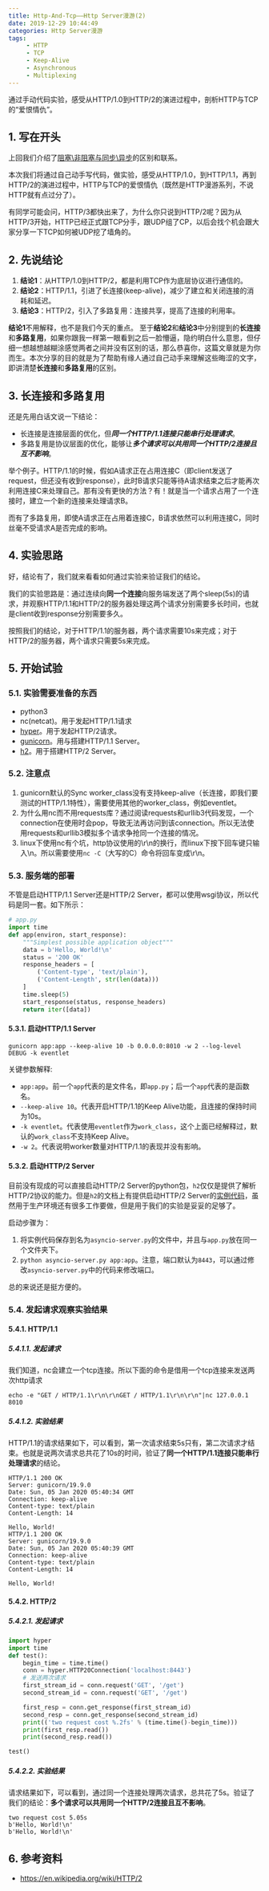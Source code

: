 ```yaml
---
title: Http-And-Tcp——Http Server漫游(2)
date: 2019-12-29 10:44:49
categories: Http Server漫游
tags: 
     - HTTP
     - TCP
     - Keep-Alive
     - Asynchronous
     - Multiplexing
---
```

通过手动代码实验，感受从HTTP/1.0到HTTP/2的演进过程中，剖析HTTP与TCP的“爱恨情仇”。

<!-- more -->
## 1. 写在开头
上回我们介绍了[阻塞\非阻塞与同步\异步](https://zhuanlan.zhihu.com/p/88728018)的区别和联系。

本次我们将通过自己动手写代码，做实验，感受从HTTP/1.0，到HTTP/1.1，再到HTTP/2的演进过程中，HTTP与TCP的爱恨情仇（既然是HTTP漫游系列，不说HTTP就有点过分了）。

有同学可能会问，HTTP/3都快出来了，为什么你只说到HTTP/2呢？因为从HTTP/3开始，HTTP已经正式跟TCP分手，跟UDP组了CP，以后会找个机会跟大家分享一下TCP如何被UDP挖了墙角的。

## 2. 先说结论

1. **结论1**：从HTTP/1.0到HTTP/2，都是利用TCP作为底层协议进行通信的。
2. **结论2**：HTTP/1.1，引进了长连接(keep-alive)，减少了建立和关闭连接的消耗和延迟。
3. **结论3**：HTTP/2，引入了多路复用：连接共享，提高了连接的利用率。

**结论1**不用解释，也不是我们今天的重点。
至于**结论2**和**结论3**中分别提到的**长连接**和**多路复用**，如果你跟我一样第一眼看到之后一脸懵逼，隐约明白什么意思，但仔细一想越想越糊涂感觉两者之间并没有区别的话，那么恭喜你，这篇文章就是为你而生。本次分享的目的就是为了帮助有缘人通过自己动手来理解这些晦涩的文字，即讲清楚**长连接**和**多路复用**的区别。

## 3. 长连接和多路复用

还是先用白话文说一下结论：

* 长连接是连接层面的优化，但***同一个HTTP/1.1连接只能串行处理请求***。
* 多路复用是协议层面的优化，能够让***多个请求可以共用同一个HTTP/2连接且互不影响***。

举个例子。HTTP/1.1的时候，假如A请求正在占用连接C（即client发送了request，但还没有收到response），此时B请求只能等待A请求结束之后才能再次利用连接C来处理自己。那有没有更快的方法？有！就是当一个请求占用了一个连接时，建立一个新的连接来处理请求B。

而有了多路复用，即使A请求正在占用着连接C，B请求依然可以利用连接C，同时丝毫不受请求A是否完成的影响。

## 4. 实验思路

好，结论有了，我们就来看看如何通过实验来验证我们的结论。

我们的实验思路是：通过连续向**同一个连接**向服务端发送了两个sleep(5s)的请求，并观察HTTP/1.1和HTTP/2的服务器处理这两个请求分别需要多长时间，也就是client收到response分别需要多久。

按照我们的结论，对于HTTP/1.1的服务器，两个请求需要10s来完成；对于HTTP/2的服务器，两个请求只需要5s来完成。

## 5. 开始试验

### 5.1. 实验需要准备的东西

* python3
* nc(netcat)。用于发起HTTP/1.1请求
* [hyper](https://github.com/python-hyper/hyper)。用于发起HTTP/2请求。
* [gunicorn](https://github.com/benoitc/gunicorn)。用与搭建HTTP/1.1 Server。
* [h2](https://github.com/python-hyper/hyper-h2)。用于搭建HTTP/2 Server。

### 5.2. 注意点

1. gunicorn默认的Sync worker_class没有支持keep-alive（长连接，即我们要测试的HTTP/1.1特性），需要使用其他的worker_class，例如eventlet。
2. 为什么用nc而不用requests库？通过阅读requests和urllib3代码发现，一个connection在使用时会pop，导致无法再访问到该connection。所以无法使用requests和urllib3模拟多个请求争抢同一个连接的情况。
3. linux下使用nc有个坑，http协议使用的\r\n的换行，而linux下按下回车键只输入\n。所以需要使用`nc -C`（大写的C）命令将回车变成\r\n。

### 5.3. 服务端的部署

不管是启动HTTP/1.1 Server还是HTTP/2 Server，都可以使用wsgi协议，所以代码是同一套。如下所示：

```python
# app.py
import time
def app(environ, start_response):
    """Simplest possible application object"""
    data = b'Hello, World!\n'
    status = '200 OK'
    response_headers = [
        ('Content-type', 'text/plain'),
        ('Content-Length', str(len(data)))
    ]
    time.sleep(5)
    start_response(status, response_headers)
    return iter([data])
```

#### 5.3.1. 启动HTTP/1.1 Server

```shell
gunicorn app:app --keep-alive 10 -b 0.0.0.0:8010 -w 2 --log-level DEBUG -k eventlet
```
关键参数解释:
* `app:app`。前一个`app`代表的是文件名，即`app.py`；后一个`app`代表的是函数名。
* `--keep-alive 10`。代表开启HTTP/1.1的Keep Alive功能，且连接的保持时间为10s。
* `-k eventlet`。代表使用`eventlet`作为`work_class`，这个上面已经解释过，默认的`work_class`不支持Keep Alive。
* `-w 2`。代表说明worker数量对HTTP/1.1的表现并没有影响。

#### 5.3.2. 启动HTTP/2 Server

目前没有现成的可以直接启动HTTP/2 Server的python包，`h2`仅仅是提供了解析HTTP/2协议的能力。但是`h2`的文档上有提供启动HTTP/2 Server的[实例代码](https://python-hyper.org/projects/h2/en/stable/wsgi-example.html)，虽然用于生产环境还有很多工作要做，但是用于我们的实验是妥妥的足够了。

启动步骤为：

1. 将实例代码保存到名为`asyncio-server.py`的文件中，并且与`app.py`放在同一个文件夹下。
2. `python asyncio-server.py app:app`。注意，端口默认为`8443`，可以通过修改`asyncio-server.py`中的代码来修改端口。

总的来说还是挺方便的。

### 5.4. 发起请求观察实验结果

#### 5.4.1. HTTP/1.1

##### 5.4.1.1. 发起请求

我们知道，nc会建立一个tcp连接。所以下面的命令是借用一个tcp连接来发送两次http请求

```shell
echo -e "GET / HTTP/1.1\r\n\r\nGET / HTTP/1.1\r\n\r\n"|nc 127.0.0.1 8010
```

##### 5.4.1.2. 实验结果

HTTP/1.1的请求结果如下，可以看到，第一次请求结束5s只有，第二次请求才结束。也就是说两次请求总共花了10s的时间，验证了**同一个HTTP/1.1连接只能串行处理请求**的结论。

```shell
HTTP/1.1 200 OK
Server: gunicorn/19.9.0
Date: Sun, 05 Jan 2020 05:40:34 GMT
Connection: keep-alive
Content-type: text/plain
Content-Length: 14

Hello, World!
HTTP/1.1 200 OK
Server: gunicorn/19.9.0
Date: Sun, 05 Jan 2020 05:40:39 GMT
Connection: keep-alive
Content-type: text/plain
Content-Length: 14

Hello, World!
```

#### 5.4.2. HTTP/2

##### 5.4.2.1. 发起请求

```python
import hyper
import time
def test():
    begin_time = time.time()
    conn = hyper.HTTP20Connection('localhost:8443')
    # 发送两次请求
    first_stream_id = conn.request('GET', '/get')
    second_stream_id = conn.request('GET', '/get')

    first_resp = conn.get_response(first_stream_id)
    second_resp = conn.get_response(second_stream_id)
    print(('two request cost %.2fs' % (time.time()-begin_time)))
    print(first_resp.read())
    print(second_resp.read())

test()

```

##### 5.4.2.2. 实验结果

请求结果如下，可以看到，通过同一个连接处理两次请求，总共花了5s。验证了我们的结论：**多个请求可以共用同一个HTTP/2连接且互不影响**。

```shell
two request cost 5.05s
b'Hello, World!\n'
b'Hello, World!\n'
```

## 6. 参考资料

* https://en.wikipedia.org/wiki/HTTP/2
